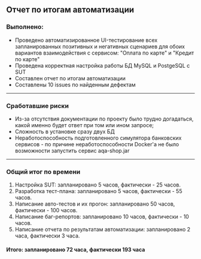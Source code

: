 ## Отчет по итогам автоматизации
### Выполнено:
* Проведено автоматизированное UI-тестирование всех запланированных позитивных и негативных сценариев для обоих вариантов взаимодействия с сервисом: "Оплата по карте" и "Кредит по карте"
* Проведена корректная настройка работы БД MySQL и PostgeSQL с SUT
* Составлен отчет по итогам автоматизации
* Составлены 10 issues по найденным дефектам
___

### Сработавшие риски
* Из-за отсутствия документации по проекту было трудно догадаться, какой именно будет ответ при том или ином запросе;
* Сложность в установке сразу двух БД
* Неработоспособность подготовленного симулятора банковских сервисов - по причине неработоспособности Docker'a не было возможности запустить сервис aqa-shop.jar
___

### Общий итог по времени
1. Настройка SUT: запланировано 5 часов, фактически - 25 часов.
2. Разработка тест-плана: запланировано 5 часов, фактически - 55 часов.
3. Написание авто-тестов и их прогон: запланировано 50 часов, фактически - 100 часов.
4. Написание баг-репортов: запланировано 10 часов, фактически - 10 часов.
5. Написание отчета по результатам автоматизации: запланировано 2 часа, фактически 3 часа.

#### Итого: запланировано 72 часа, фактически 193 часа